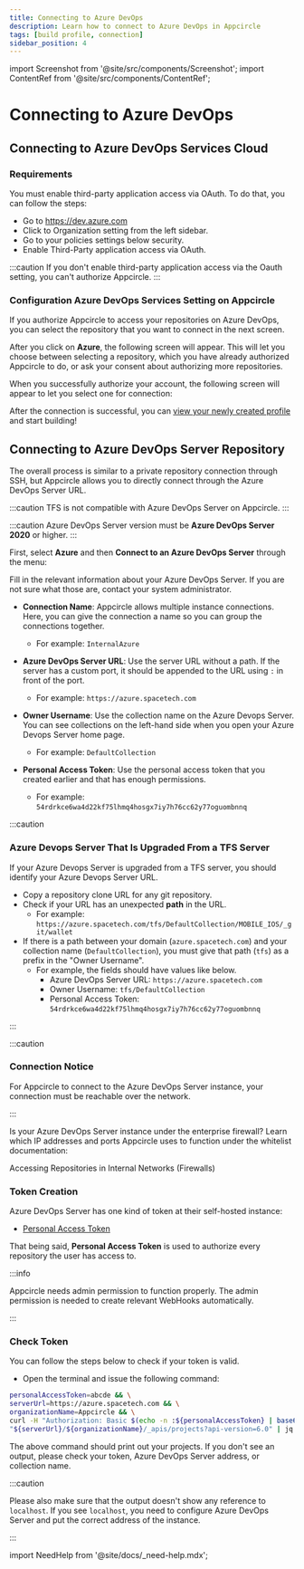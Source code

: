 ```yaml
---
title: Connecting to Azure DevOps
description: Learn how to connect to Azure DevOps in Appcircle
tags: [build profile, connection]
sidebar_position: 4
---
```


import Screenshot from '@site/src/components/Screenshot';
import ContentRef from '@site/src/components/ContentRef';

# Connecting to Azure DevOps

## Connecting to Azure DevOps Services Cloud

### Requirements

You must enable third-party application access via OAuth. To do that, you can follow the steps:

- Go to https://dev.azure.com
- Click to Organization setting from the left sidebar.
- Go to your policies settings below security.
- Enable Third-Party application access via OAuth.

:::caution
If you don't enable third-party application access via the Oauth setting, you can't authorize Appcircle.
:::

### Configuration Azure DevOps Services Setting on Appcircle

If you authorize Appcircle to access your repositories on Azure DevOps, you can select the repository that you want to connect in the next screen.

<Screenshot url='https://cdn.appcircle.io/docs/assets/azure-connect-main.png' />

After you click on **Azure**, the following screen will appear. This will let you choose between selecting a repository, which you have already authorized Appcircle to do, or ask your consent about authorizing more repositories.

<Screenshot url='https://cdn.appcircle.io/docs/assets/azure-connection-3.png' />

When you successfully authorize your account, the following screen will appear to let you select one for connection:

<Screenshot url='https://cdn.appcircle.io/docs/assets/connect-repository-bitbucket-gitlab.png' />

After the connection is successful, you can [view your newly created profile](/build/manage-the-connections/adding-a-build-profile/#view-the-newly-created-build-profile) and start building!

## Connecting to Azure DevOps Server Repository

The overall process is similar to a private repository connection through SSH, but Appcircle allows you to directly connect through the Azure DevOps Server URL.

:::caution
TFS is not compatible with Azure DevOps Server on Appcircle.
:::

:::caution
Azure DevOps Server version must be **Azure DevOps Server 2020** or higher.
:::

First, select **Azure** and then **Connect to an Azure DevOps Server** through the menu:

<Screenshot url='https://cdn.appcircle.io/docs/assets/azure-con-2.png' />

Fill in the relevant information about your Azure DevOps Server. If you are not sure what those are, contact your system administrator.

<Screenshot url='https://cdn.appcircle.io/docs/assets/azure-con-5.png' />

- **Connection Name**: Appcircle allows multiple instance connections. Here, you can give the connection a name so you can group the connections together.

  - For example: `InternalAzure`

- **Azure DevOps Server URL**: Use the server URL without a path. If the server has a custom port, it should be appended to the URL using `:` in front of the port.

  - For example: `https://azure.spacetech.com`

- **Owner Username**: Use the collection name on the Azure Devops Server. You can see collections on the left-hand side when you open your Azure Devops Server home page.

  - For example: `DefaultCollection`

- **Personal Access Token**: Use the personal access token that you created earlier and that has enough permissions.
  - For example: `54rdrkce6wa4d22kf75lhmq4hosgx7iy7h76cc62y77oguombnnq`

:::caution

### Azure Devops Server That Is Upgraded From a TFS Server

If your Azure Devops Server is upgraded from a TFS server, you should identify your Azure Devops Server URL.

- Copy a repository clone URL for any git repository.
- Check if your URL has an unexpected **path** in the URL.
  - For example: `https://azure.spacetech.com/tfs/DefaultCollection/MOBILE_IOS/_git/wallet`
- If there is a path between your domain (`azure.spacetech.com`) and your collection name (`DefaultCollection`), you must give that path (`tfs`) as a prefix in the "Owner Username".
  - For example, the fields should have values like below.
    - Azure DevOps Server URL: `https://azure.spacetech.com`
    - Owner Username: `tfs/DefaultCollection`
    - Personal Access Token: `54rdrkce6wa4d22kf75lhmq4hosgx7iy7h76cc62y77oguombnnq`

:::

:::caution

### Connection Notice

For Appcircle to connect to the Azure DevOps Server instance, your connection must be reachable over the network.

:::

Is your Azure DevOps Server instance under the enterprise firewall? Learn which IP addresses and ports Appcircle uses to function under the whitelist documentation:

<ContentRef url="/build/manage-the-connections/accessing-repositories-in-internal-networks-firewalls">
Accessing Repositories in Internal Networks (Firewalls)
</ContentRef>

### Token Creation

Azure DevOps Server has one kind of token at their self-hosted instance:

- [Personal Access Token](https://learn.microsoft.com/en-us/azure/devops/organizations/accounts/use-personal-access-tokens-to-authenticate?view=azure-devops&tabs=Windows)

That being said, **Personal Access Token** is used to authorize every repository the user has access to.

:::info

Appcircle needs admin permission to function properly. The admin permission is needed to create relevant WebHooks automatically.

:::

### Check Token

You can follow the steps below to check if your token is valid.

- Open the terminal and issue the following command:

```bash
personalAccessToken=abcde && \
serverUrl=https://azure.spacetech.com && \
organizationName=Appcircle && \
curl -H "Authorization: Basic $(echo -n :${personalAccessToken} | base64)" \
"${serverUrl}/${organizationName}/_apis/projects?api-version=6.0" | jq
```

The above command should print out your projects. If you don't see an output, please check your token, Azure DevOps Server address, or collection name.

:::caution

Please also make sure that the output doesn't show any reference to `localhost`. If you see `localhost`, you need to configure Azure DevOps Server and put the correct address of the instance.

:::

import NeedHelp from '@site/docs/\_need-help.mdx';

<NeedHelp />
